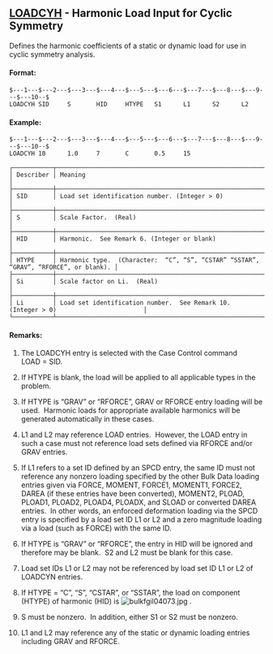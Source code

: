 ## [LOADCYH](https://help.hexagonmi.com/bundle/MSC_Nastran_2022.4/page/Nastran_Combined_Book/qrg/bulkfgil/TOC.LOADCYH.xhtml) - Harmonic Load Input for Cyclic Symmetry

Defines the harmonic coefficients of a static or dynamic load for use in cyclic symmetry analysis.

#### Format:

```nastran
$---1---$---2---$---3---$---4---$---5---$---6---$---7---$---8---$---9---$---10--$
LOADCYH SID     S       HID     HTYPE   S1      L1      S2      L2              
```
#### Example:

```nastran
$---1---$---2---$---3---$---4---$---5---$---6---$---7---$---8---$---9---$---10--$
LOADCYH 10      1.0     7       C       0.5     15                              
```
```text
┌───────────┬──────────────────────────────────────────────────────────────────────────────────────┐
│ Describer │ Meaning                                                                              │
├───────────┼──────────────────────────────────────────────────────────────────────────────────────┤
│ SID       │ Load set identification number. (Integer > 0)                                        │
├───────────┼──────────────────────────────────────────────────────────────────────────────────────┤
│ S         │ Scale Factor.  (Real)                                                                │
├───────────┼──────────────────────────────────────────────────────────────────────────────────────┤
│ HID       │ Harmonic.  See Remark 6. (Integer or blank)                                          │
├───────────┼──────────────────────────────────────────────────────────────────────────────────────┤
│ HTYPE     │ Harmonic type.  (Character:  “C”, “S”, “CSTAR” “SSTAR”, “GRAV”, “RFORCE”, or blank). │
├───────────┼──────────────────────────────────────────────────────────────────────────────────────┤
│ Si        │ Scale factor on Li.  (Real)                                                          │
├───────────┼──────────────────────────────────────────────────────────────────────────────────────┤
│ Li        │ Load set identification number.  See Remark 10. (Integer > 0)                        │
└───────────┴──────────────────────────────────────────────────────────────────────────────────────┘
```
#### Remarks:

1. The LOADCYH entry is selected with the Case Control command LOAD = SID.

2. If HTYPE is blank, the load will be applied to all applicable types in the problem.

3. If HTYPE is “GRAV” or “RFORCE”, GRAV or RFORCE entry loading will be used.  Harmonic loads for appropriate available harmonics will be generated automatically in these cases.

4. L1 and L2 may reference LOAD entries.  However, the LOAD entry in such a case must not reference load sets defined via RFORCE and/or GRAV entries.

5. If L1 refers to a set ID defined by an SPCD entry, the same ID must not reference any nonzero loading specified by the other Bulk Data loading entries given via FORCE, MOMENT, FORCE1, MOMENT1, FORCE2, DAREA (if these entries have been converted), MOMENT2, PLOAD, PLOAD1, PLOAD2, PLOAD4, PLOADX, and SLOAD or converted DAREA entries.  In other words, an enforced deformation loading via the SPCD entry is specified by a load set ID L1 or L2 and a zero magnitude loading via a load (such as FORCE) with the same ID.

6. If HTYPE is “GRAV” or “RFORCE”, the entry in HID will be ignored and therefore may be blank.  S2 and L2 must be blank for this case.

7. Load set IDs L1 or L2 may not be referenced by load set ID L1 or L2 of LOADCYN entries.

8. If HTYPE = “C”, “S”, “CSTAR”, or “SSTAR”, the load on component (HTYPE) of harmonic (HID) is  ![bulkfgil04073.jpg](https://help-be.hexagonmi.com/bundle/MSC_Nastran_2022.4/page/Nastran_Combined_Book/qrg/bulkfgil/../../../assets/bulkfgil04073.jpg?_LANG=enus) .

9. S must be nonzero.  In addition, either S1 or S2 must be nonzero.

10. L1 and L2 may reference any of the static or dynamic loading entries including GRAV and RFORCE.

